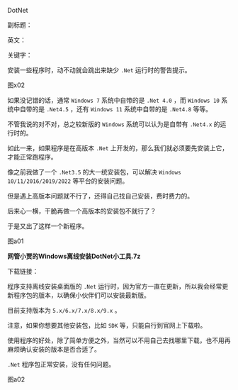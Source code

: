 DotNet

副标题：

英文：

关键字：







安装一些程序时，动不动就会跳出来缺少 `.Net` 运行时的警告提示。

图x02



如果没记错的话，通常 `Windows 7` 系统中自带的是 `.Net 4.0` ，而 `Windows 10` 系统中自带的是 `.Net4.5` ，还有 `Windows 11` 系统中自带的是 `.Net4.8` 等等。

不管我说的对不对，总之较新版的 `Windows` 系统可以认为是自带有 `.Net4.x` 的运行时的。

如此一来，如果程序是在高版本 `.Net` 上开发的，那么我们就必须要先安装上它，才能正常跑程序。

像之前我做了一个 `.Net3.5` 的大一统安装包，可以解决 `Windows 10/11/2016/2019/2022` 等平台的安装问题。

但是遇上高版本问题就不行了，还得自己找自己安装，费时费力的。

后来心一横，干脆再做一个高版本的安装包不就行了？

于是又出了这样一个新程序。

图a01



**网管小贾的Windows离线安装DotNet小工具.7z**

下载链接：



程序支持离线安装桌面版的 `.Net` 运行时，因为官方一直在更新，所以我会经常更新程序包的版本，以确保小伙伴们可以安装最新版。

目前支持版本为 `5.x/6.x/7.x/8.x/9.x` 。

注意，如果你想要其他安装包，比如 `SDK` 等，只能自行到官网上下载啦。

使用程序的好处，除了简单方便之外，当然可以不用自己去找哪里下载，也不用再麻烦确认安装的版本是否合适了。



`.Net` 程序包正常安装，没有任何问题。

图a02



